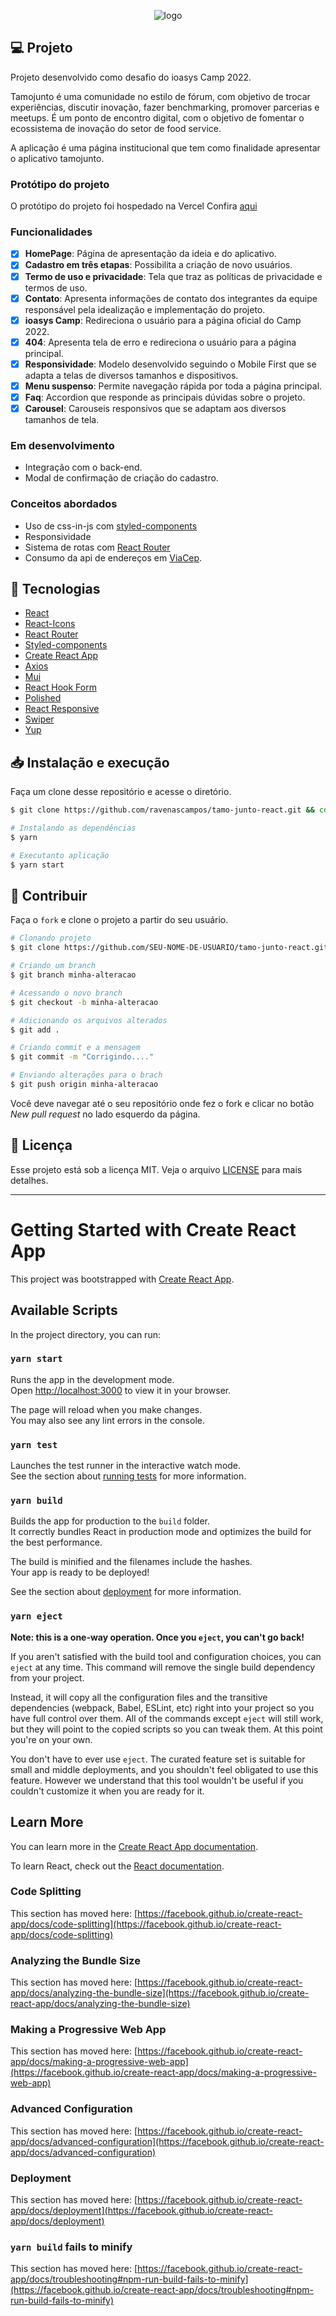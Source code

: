 <p align="center">
  <img alt="logo" src="https://github.com/ravenascampos/tamo-junto-react/blob/master/src/assets/images/LOGO%20(5).png?raw=true"  />
</p>


## 💻 Projeto

Projeto desenvolvido como desafio do ioasys Camp 2022. 

Tamojunto é uma comunidade no estilo de  fórum, com objetivo de trocar experiências, discutir inovação, fazer benchmarking, promover parcerias e meetups. É um ponto de encontro digital, com o objetivo de fomentar o ecossistema de inovação do setor de food service.

A aplicação é uma página institucional que tem como finalidade apresentar o aplicativo tamojunto.

### Protótipo do projeto

O protótipo do projeto foi hospedado na Vercel
Confira [aqui](https://tamojunto.vercel.app/)

### Funcionalidades

- [x] **HomePage**: Página de apresentação da ideia e do aplicativo.
- [x] **Cadastro em três etapas**: Possibilita a criação de novo usuários.
- [x] **Termo de uso e privacidade**: Tela que traz as políticas de privacidade e termos de uso.
- [x] **Contato**: Apresenta informações de contato dos integrantes da equipe responsável pela idealização e implementação do projeto.
- [x] **ioasys Camp**: Redireciona o usuário para a página oficial do Camp 2022. 
- [x] **404**: Apresenta tela de erro e redireciona o usuário para a página principal.
- [x] **Responsividade**: Modelo desenvolvido seguindo o Mobile First que se adapta a telas de diversos tamanhos e dispositivos.
- [x] **Menu suspenso**: Permite navegação rápida por toda a página principal.
- [x] **Faq**: Accordion que responde as principais dúvidas sobre o projeto.
- [x] **Carousel**: Carouseis responsivos que se adaptam aos diversos tamanhos de tela.   

### Em desenvolvimento

- Integração com o back-end.
- Modal de confirmação de criação do cadastro.

### Conceitos abordados

- Uso de css-in-js com [styled-components](https://www.styled-components.com/)
- Responsividade
- Sistema de rotas com [React Router](https://reactrouter.com/)
- Consumo da api de endereços em [ViaCep](https://viacep.com.br/).

## :rocket: Tecnologias

- [React](https://pt-br.reactjs.org/)
- [React-Icons](https://react-icons.netlify.com/)
- [React Router](https://reactrouter.com/)
- [Styled-components](https://www.styled-components.com/)
- [Create React App](https://github.com/facebook/create-react-app)
- [Axios](https://axios-http.com/ptbr/docs/intro)
- [Mui](https://mui.com/pt/)
- [React Hook Form](https://react-hook-form.com/form-builder)
- [Polished](https://polished.js.org/)
- [React Responsive](https://www.npmjs.com/package/react-responsive)
- [Swiper](https://swiperjs.com/)
- [Yup](https://www.npmjs.com/package/yup)


## 📥 Instalação e execução

Faça um clone desse repositório e acesse o diretório.

```bash
$ git clone https://github.com/ravenascampos/tamo-junto-react.git && cd tamo-junto-react
```

```bash
# Instalando as dependências
$ yarn

# Executanto aplicação
$ yarn start

```

## :muscle: Contribuir

Faça o `fork` e clone o projeto a partir do seu usuário.

```bash
# Clonando projeto
$ git clone https://github.com/SEU-NOME-DE-USUARIO/tamo-junto-react.git

# Criando um branch
$ git branch minha-alteracao

# Acessando o novo branch
$ git checkout -b minha-alteracao

# Adicionando os arquivos alterados
$ git add .

# Criando commit e a mensagem
$ git commit -m "Corrigindo...."

# Enviando alterações para o brach
$ git push origin minha-alteracao
```

Você deve navegar até o seu repositório onde fez o fork e clicar no botão _New pull request_ no lado esquerdo da página.

## 📝 Licença

Esse projeto está sob a licença MIT. Veja o arquivo [LICENSE](LICENSE.md) para mais detalhes.



---------------------------------------------------------------------------------------------------------------------------------------------------

# Getting Started with Create React App

This project was bootstrapped with [Create React App](https://github.com/facebook/create-react-app).

## Available Scripts

In the project directory, you can run:

### `yarn start`

Runs the app in the development mode.\
Open [http://localhost:3000](http://localhost:3000) to view it in your browser.

The page will reload when you make changes.\
You may also see any lint errors in the console.

### `yarn test`

Launches the test runner in the interactive watch mode.\
See the section about [running tests](https://facebook.github.io/create-react-app/docs/running-tests) for more information.

### `yarn build`

Builds the app for production to the `build` folder.\
It correctly bundles React in production mode and optimizes the build for the best performance.

The build is minified and the filenames include the hashes.\
Your app is ready to be deployed!

See the section about [deployment](https://facebook.github.io/create-react-app/docs/deployment) for more information.

### `yarn eject`

**Note: this is a one-way operation. Once you `eject`, you can't go back!**

If you aren't satisfied with the build tool and configuration choices, you can `eject` at any time. This command will remove the single build dependency from your project.

Instead, it will copy all the configuration files and the transitive dependencies (webpack, Babel, ESLint, etc) right into your project so you have full control over them. All of the commands except `eject` will still work, but they will point to the copied scripts so you can tweak them. At this point you're on your own.

You don't have to ever use `eject`. The curated feature set is suitable for small and middle deployments, and you shouldn't feel obligated to use this feature. However we understand that this tool wouldn't be useful if you couldn't customize it when you are ready for it.

## Learn More

You can learn more in the [Create React App documentation](https://facebook.github.io/create-react-app/docs/getting-started).

To learn React, check out the [React documentation](https://reactjs.org/).

### Code Splitting

This section has moved here: [https://facebook.github.io/create-react-app/docs/code-splitting](https://facebook.github.io/create-react-app/docs/code-splitting)

### Analyzing the Bundle Size

This section has moved here: [https://facebook.github.io/create-react-app/docs/analyzing-the-bundle-size](https://facebook.github.io/create-react-app/docs/analyzing-the-bundle-size)

### Making a Progressive Web App

This section has moved here: [https://facebook.github.io/create-react-app/docs/making-a-progressive-web-app](https://facebook.github.io/create-react-app/docs/making-a-progressive-web-app)

### Advanced Configuration

This section has moved here: [https://facebook.github.io/create-react-app/docs/advanced-configuration](https://facebook.github.io/create-react-app/docs/advanced-configuration)

### Deployment

This section has moved here: [https://facebook.github.io/create-react-app/docs/deployment](https://facebook.github.io/create-react-app/docs/deployment)

### `yarn build` fails to minify

This section has moved here: [https://facebook.github.io/create-react-app/docs/troubleshooting#npm-run-build-fails-to-minify](https://facebook.github.io/create-react-app/docs/troubleshooting#npm-run-build-fails-to-minify)

